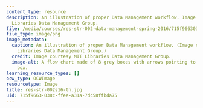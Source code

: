 ```yaml
---
content_type: resource
description: An illustration of proper Data Management workflow. Image courtesy MIT
  Libraries Data Management Group.
file: /media/courses/res-str-002-data-management-spring-2016/715f9663038cffeea31a7dc58ffbda75_res-str-002s16-th.jpg
file_type: image/png
image_metadata:
  caption: An illustration of proper Data Management workflow. (Image courtesy MIT
    Libraries Data Management Group.)
  credit: Image courtesy MIT Libraries Data Management Group.
  image-alt: A flow chart made of 8 grey boxes with arrows pointing to and from each
    box.
learning_resource_types: []
ocw_type: OCWImage
resourcetype: Image
title: res-str-002s16-th.jpg
uid: 715f9663-038c-ffee-a31a-7dc58ffbda75
---
```

